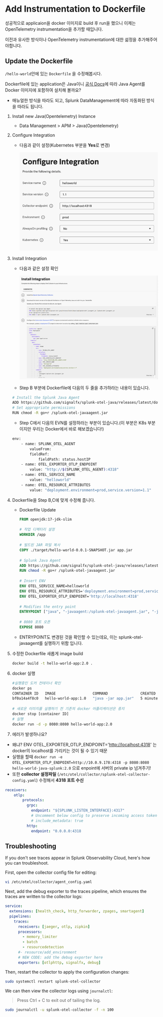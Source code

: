 # Add Instrumentation to Dockerfile

성공적으로 applicaion을 docker 이미지로 build 후 run을 했으니 이제는 OpenTelemetry instrumentation을 추가할 때입니다.

이전과 유사한 방식이나 OpenTelemetry instrumentation에 대한 섦정을 추가해주어야합니다.

## Update the Dockerfile

`/hello-world`안에 있는 `Dockerfile` 을 수정해봅시다.

Dockerfile에 있는 application은 Java이니 [공식 Docs](https://docs.splunk.com/observability/en/gdi/get-data-in/application/java/instrumentation/instrument-java-application.html#instrument-java-applications)에 따라 Java Agent를 Docker 이미지에 포함하여 설치해 볼까요?

- 매뉴얼한 방식을 따라도 되고, Splunk DataManagement에 따라 자동화된 방식을 따라도 됩니다.

1. Install new Java(Opentelemetry) Instance
   - Data Management > APM > Java(Opentelemetry)
2. Configure Integration

   - 다음과 같이 설정(Kubernetes 부분을 **Yes**로 변경)

     ![](../../images/1-ninja-kr/1-5-configuration1.png)

3. Install Integration

   - 다음과 같은 설정 확인

     ![](../../images/1-ninja-kr/1-5-configuration2.png)

   - Step B 부분에 Dockerfile에 다음의 두 줄을 추가하라는 내용이 있습니다.

   ```bash
   # Install the Splunk Java Agent
   ADD https://github.com/signalfx/splunk-otel-java/releases/latest/download/splunk-otel-javaagent.jar /splunk-otel-javaagent.jar
   # Set appropriate permissions
   RUN chmod -R go+r /splunk-otel-javaagent.jar
   ```

   - Step C에서 다음의 EVN를 설정하라는 부분이 있습니다.(이 부분은 K8s 부분이지만 우리는 Docker에서 바로 해보겠습니다!)

   ```bash
   env:
       - name: SPLUNK_OTEL_AGENT
           valueFrom:
           fieldRef:
               fieldPath: status.hostIP
       - name: OTEL_EXPORTER_OTLP_ENDPOINT
           value: "http://$(SPLUNK_OTEL_AGENT):4318"
       - name: OTEL_SERVICE_NAME
           value: "helloworld"
       - name: OTEL_RESOURCE_ATTRIBUTES
           value: "deployment.environment=prod,service.version=1.1"
   ```

4. Dockerfile을 Step B,C에 맞게 수정해 줍니다.

   - Dockerfile Update

     ```dockerfile
     FROM openjdk:17-jdk-slim

     # 작업 디렉터리 설정
     WORKDIR /app

     # 빌드된 JAR 파일 복사
     COPY ./target/hello-world-0.0.1-SNAPSHOT.jar app.jar

     # Splunk Java Agent
     ADD https://github.com/signalfx/splunk-otel-java/releases/latest/download/splunk-otel-javaagent.jar /splunk-otel-javaagent.jar
     RUN chmod -R go+r /splunk-otel-javaagent.jar

     # Insert ENV
     ENV OTEL_SERVICE_NAME=helloworld
     ENV OTEL_RESOURCE_ATTRIBUTES='deployment.environment=prod,service.version=1.1'
     ENV OTEL_EXPORTER_OTLP_ENDPOINT='http://localhost:4318'

     # Modifies the entry point
     ENTRYPOINT ["java", "-javaagent:/splunk-otel-javaagent.jar", "-jar", "./app.jar"]

     # 8080 포트 오픈
     EXPOSE 8080
     ```

   - ENTRYPOINT도 변경된 것을 확인할 수 있는데요, 이는 splunk-otel-javaagent를 실행하기 위함 입니다.

5. 수정한 Dockerfile 새롭게 image build
   ```bash
   docker build -t hello-world-app:2.0 .
   ```
6. docker 실행

   ```bash
   #실행중인 도커 컨테이너 확인
   docker ps
   CONTAINER ID   IMAGE                 COMMAND               CREATED         STATUS         PORTS                                         NAMES
   bf0a14a4f8c0   hello-world-app:1.0   "java -jar app.jar"   5 minutes ago   Up 5 minutes   0.0.0.0:8080->8080/tcp, [::]:8080->8080/tcp   hello-world-container

   # 새로운 이미지를 실행하기 전 기존의 docker 어플리케이션은 중지
   docker stop [container ID]
   # 실행
   docker run -d -p 8080:8080 hello-world-app:2.0
   ```

7. 에러가 발생하나요?

- 왜냐? ENV OTEL_EXPORTER_OTLP_ENDPOINT='[http://localhost:4318](http://localhost:4318/)' 는 docker의 localhost를 가리키는 것이 될 수 있기 때문
- 실행을 할때 `docker run -e OTEL_EXPORTER_OTLP_ENDPOINT=http://10.0.9.178:4318 -p 8080:8080 hello-world-java-splunk:2.0` 으로 enpoint에 서버의 private ip 넘겨주기!
- 또한 **collector 설정파일** (`/etc/otel/collector/splunk-otel-collector-config.yaml`) 수정해서 **4318 포트 수신**

```yaml
receivers:
	otlp:
	    protocols:
	      grpc:
	        endpoint: "${SPLUNK_LISTEN_INTERFACE}:4317"
	        # Uncomment below config to preserve incoming access token and use it instead of the token value set in exporter config
	        # include_metadata: true
	      http:
	        endpoint: "0.0.0.0:4318
```

## Troubleshooting

If you don't see traces appear in Splunk Observability Cloud, here's how you can troubleshoot.

First, open the collector config file for editing:

```bash
vi /etc/otel/collector/agent_config.yaml
```

Next, add the debug exporter to the traces pipeline, which ensures the traces are written to the collector logs:

```yaml
service:
  extensions: [health_check, http_forwarder, zpages, smartagent]
  pipelines:
    traces:
      receivers: [jaeger, otlp, zipkin]
      processors:
        - memory_limiter
        - batch
        - resourcedetection
      #- resource/add_environment
      # NEW CODE: add the debug exporter here
      exporters: [otlphttp, signalfx, debug]
```

Then, restart the collector to apply the configuration changes:

```bash
sudo systemctl restart splunk-otel-collector
```

We can then view the collector logs using `journalctl`:

> Press Ctrl + C to exit out of tailing the log.

```bash
sudo journalctl -u splunk-otel-collector -f -n 100
```
